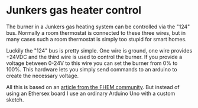 Junkers gas heater control
==========================
The burner in a Junkers gas heating system can be controlled via the "124" bus.
Normally a room thermostat is connected to these three wires, but in many cases such a room
thermostat is simply too stupid for smart homes.

Luckily the "124" bus is pretty simple. One wire is ground, one wire provides +24VDC and the third wire
is used to control the burner. If you provide a voltage between 0-24V to this wire you can set the burner
from 0% to 100%. This hardware lets you simply send commands to an arduino to create the necessary voltage.

All this is based on an [article from the FHEM community](http://www.fhemwiki.de/wiki/Junkers_Therme_Stetigregelung). But
instead of using an Ethersex board I use an ordinary Arduino Uno with a custom sketch.